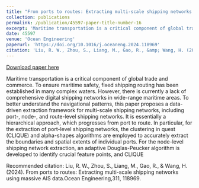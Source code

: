```yaml
---
title: "From ports to routes: Extracting multi-scale shipping networks using massive AIS data"
collection: publications
permalink: /publication/45597-paper-title-number-16
excerpt: 'Maritime transportation is a critical component of global trade and commerce. To ensure maritime safety, fixed shipping routing has been established in many complex waters. However, there is currently a lack of comprehensive digital shipping networks in wide-range maritime areas. To better understand the navigational patterns, this paper proposes a data-driven extraction framework for multi-scale shipping networks, including port-, node-, and route-level shipping networks. It is essentially a hierarchical approach, which progresses from port to route. In particular, for the extraction of port-level shipping networks, the clustering in quest (CLIQUE) and alpha-shapes algorithms are employed to accurately extract the boundaries and spatial extents of individual ports. For the node-level shipping network extraction, an adaptive Douglas-Peucker algorithm is developed to identify crucial feature points, and CLIQUE'
date: 45597
venue: 'Ocean Engineering'
paperurl: 'https://doi.org/10.1016/j.oceaneng.2024.118969'
citation: 'Liu, R. W., Zhou, S., Liang, M., Gao, R., &amp; Wang, H. (2024). From ports to routes: Extracting multi-scale shipping networks using massive AIS data.Ocean Engineering,311, 118969.'
---
```


<a href='https://doi.org/10.1016/j.oceaneng.2024.118969'>Download paper here</a>

Maritime transportation is a critical component of global trade and commerce. To ensure maritime safety, fixed shipping routing has been established in many complex waters. However, there is currently a lack of comprehensive digital shipping networks in wide-range maritime areas. To better understand the navigational patterns, this paper proposes a data-driven extraction framework for multi-scale shipping networks, including port-, node-, and route-level shipping networks. It is essentially a hierarchical approach, which progresses from port to route. In particular, for the extraction of port-level shipping networks, the clustering in quest (CLIQUE) and alpha-shapes algorithms are employed to accurately extract the boundaries and spatial extents of individual ports. For the node-level shipping network extraction, an adaptive Douglas-Peucker algorithm is developed to identify crucial feature points, and CLIQUE

Recommended citation: Liu, R. W., Zhou, S., Liang, M., Gao, R., &amp; Wang, H. (2024). From ports to routes: Extracting multi-scale shipping networks using massive AIS data.Ocean Engineering,311, 118969.